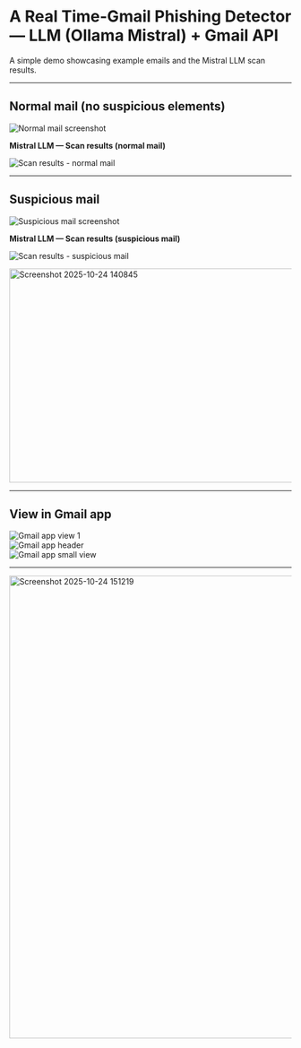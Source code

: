 # A Real Time-Gmail Phishing Detector — LLM (Ollama Mistral) + Gmail API

A simple demo showcasing example emails and the Mistral LLM scan results.

---

## Normal mail (no suspicious elements)

![Normal mail screenshot](https://github.com/user-attachments/assets/b60adc1f-1fc5-4aea-be68-3dbdfd1804ed)

**Mistral LLM — Scan results (normal mail)**

![Scan results - normal mail](https://github.com/user-attachments/assets/f4a67fad-fa55-45f8-9b2e-f5c158f4dbdd)

---

## Suspicious mail

![Suspicious mail screenshot](https://github.com/user-attachments/assets/5c8626ac-c3b4-4cd8-ac0d-f1fa8b231498)

**Mistral LLM — Scan results (suspicious mail)**

![Scan results - suspicious mail](https://github.com/user-attachments/assets/5f5fe0ac-3957-44f9-9bfb-ab89d20b66b3)


<img width="895" height="382" alt="Screenshot 2025-10-24 140845" src="https://github.com/user-attachments/assets/7aae3596-e16d-4a94-953f-e1ab5c36f903" />

---

## View in Gmail app

![Gmail app view 1](https://github.com/user-attachments/assets/243f29a5-5913-4309-a4b1-d4dc543a8bf0)  
![Gmail app header](https://github.com/user-attachments/assets/ff6fb755-df68-4b46-ba5b-f35f77abd859)  
![Gmail app small view](https://github.com/user-attachments/assets/89ccd46d-7ef4-427e-8c1b-6691740d0e61)

---

<img width="1630" height="826" alt="Screenshot 2025-10-24 151219" src="https://github.com/user-attachments/assets/1841a389-6d4b-405d-8cf0-77b30510a1a9" />



